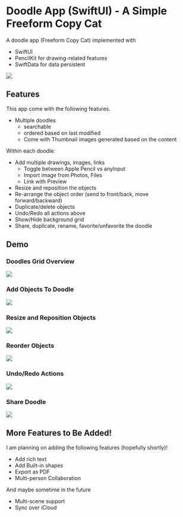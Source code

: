 # Doodle App (SwiftUI) - A Simple Freeform Copy Cat

A doodle app (Freeform Copy Cat) implemented with 
- SwiftUI
- PencilKit for drawing-related features
- SwiftData for data persistent

![](./demo/overview.gif)



## Features
This app come with the following features.

- Multiple doodles
    - searchable
    - ordered based on last modified
    - Come with Thumbnail images generated based on the content

Within each doodle: 
- Add multiple drawings, images, links
    - Toggle between Apple Pencil vs anyInput
    - Import image from Photos, Files
    - Link with Preview
- Resize and reposition the objects
- Re-arrange the object order (send to front/back, move forward/backward)
- Duplicate/delete objects
- Undo/Redo all actions above
- Show/Hide background grid
- Share, duplicate, rename, favorite/unfavorite the doodle




## Demo

### Doodles Grid Overview

![](./demo/thumbnail.gif)

### Add Objects To Doodle

![](./demo/addObjects.gif)


### Resize and Reposition Objects

![](./demo/resizeReposition.gif)

 
### Reorder Objects

![](./demo/reOrder.gif)


### Undo/Redo Actions

![](./demo/undoRedo.gif)


### Share Doodle

![](./demo/share.gif)


## More Features to Be Added!
I am planning on adding the following features (hopefully shortly)!
- Add rich text
- Add Built-in shapes
- Export as PDF
- Multi-person Collaboration

And maybe sometime in the future
- Multi-scene support
- Sync over iCloud
